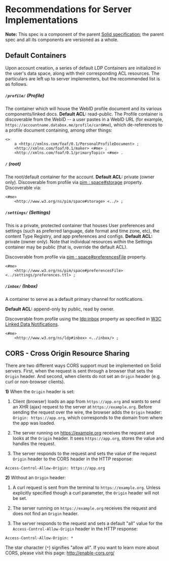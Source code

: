 # Recommendations for Server Implementations

**Note:** This spec is a component of the parent
[Solid specification](README.md); the parent spec and all its components are
versioned as a whole.

## Default Containers

Upon account creation, a series of default LDP Containers are initialized in the
user's data space, along with their corresponding ACL resources. The
particulars are left up to server implementers, but the recommended list is as
follows.

##### `/profile/` (Profile)
The container which will house the WebID profile document and its
various components/linked docs. **Default ACL:** read-public.
The Profile container is discoverable from the WebID -- a user pastes in a WebID
URL (for example, `https://accountname.databox.me/profile/card#me`), which
de-references to a profile document containing, among other things:

```ttl
<>
    a <http://xmlns.com/foaf/0.1/PersonalProfileDocument> ;
    <http://xmlns.com/foaf/0.1/maker> <#me> ;
    <http://xmlns.com/foaf/0.1/primaryTopic> <#me> .
```

##### `/` (root)
The root/default container for the account. **Default ACL:** private
(owner only). Discoverable from profile via [pim :
space#storage](http://www.w3.org/ns/pim/space#storage) property.
Discoverable via:

```ttl
<#me>
    <http://www.w3.org/ns/pim/space#storage> <../> ;
```

##### `/settings/` (Settings)

This is a private, protected container that houses User preferences and settings
(such as preferred language, date format and time zone, etc), the content Type
Registry, and app preferences and configs. **Default ACL:** private (owner
only). Note that individual resources *within* the Settings container may be
public (that is, override the default ACL).

Discoverable from profile via [pim :
space#preferencesFile](http://www.w3.org/ns/pim/space#preferencesFile) property.

```ttl
<#me>
    <http://www.w3.org/ns/pim/space#preferencesFile> <../settings/preferences.ttl> ;
```

##### `/inbox/` (Inbox)

A container to serve as a default primary channel for
notifications.

**Default ACL:** append-only by public, read by owner.

Discoverable from profile using the [ldp:inbox](http://www.w3.org/ns/ldp#inbox) property as specified in [W3C Linked Data Notifications](https://www.w3.org/TR/ldn/).

```ttl
<#me>
    <http://www.w3.org/ns/ldp#inbox> <../inbox/> ;
```

## CORS - Cross Origin Resource Sharing

There are two different ways CORS support must be implemented on Solid servers.
First, when the request is sent through a browser that sets the `Origin` header.
And second, when clients do not set an `Origin` header (e.g. curl or non-browser
clients).

**1)** When the `Origin` header is set:

1. Client (browser) loads an app from `https://app.org` and wants to send an XHR
  (ajax) request to the server at `https://example.org`. Before sending the
  request over the wire, the browser adds the `Origin` header: `Origin:
  https://app.org`, which corresponds to the domain from where the app was loaded.

2. The server running on https://example.org receives the request and looks at the
  `Origin` header. It sees `https://app.org`, stores the value and handles the
  request.

3. The server responds to the request and sets the value of the request `Origin`
  header to the CORS header in the HTTP response:

```http
Access-Control-Allow-Origin: https://app.org
```

**2)** Without an `Origin` header:

1. A curl request is sent from the terminal to `https://example.org`. Unless
  explicitly specified though a curl parameter, the `Origin` header will not be
  set.

2. The server running on `https://example.org` receives the request and does not
  find an `Origin` header.

3. The server responds to the request and sets a default "all" value for the
  `Access-Control-Allow-Origin` header in the HTTP response:

```http
Access-Control-Allow-Origin: *
```

The star character (`*`) signifies "allow all". If you want to learn more about
CORS, please visit this page: http://enable-cors.org/
